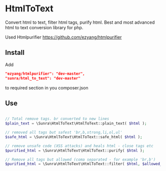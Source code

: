 HtmlToText
==========
Convert html to text, filter html tags, purify html.
Best and most advanced html to text conversion library for php.

Used Htmlpurifier https://github.com/ezyang/htmlpurifier

Install
-------

Add
```json
"ezyang/htmlpurifier": "dev-master",
"sunra/html_to_text": "dev-master"
```
to required section in you composer.json

Use
---

```php

// Total remove tags. br converted to new lines
$plain_text = \Sunra\HtmlToText\HtmlToText::plain_text( $html );

// removed all tags but safest 'br,b,strong,li,ol,ul'
$safe_html = \Sunra\HtmlToText\HtmlToText::safe_html( $html );

// remove unsafe code (XSS attacks) and heals html - close tags etc
$purified_html = \Sunra\HtmlToText\HtmlToText::purify( $html );

// Remove all tags but allowed (coma separated - for example 'br,b')
$purified_html = \Sunra\HtmlToText\HtmlToText::filter( $html, $allowed_tags );

```
